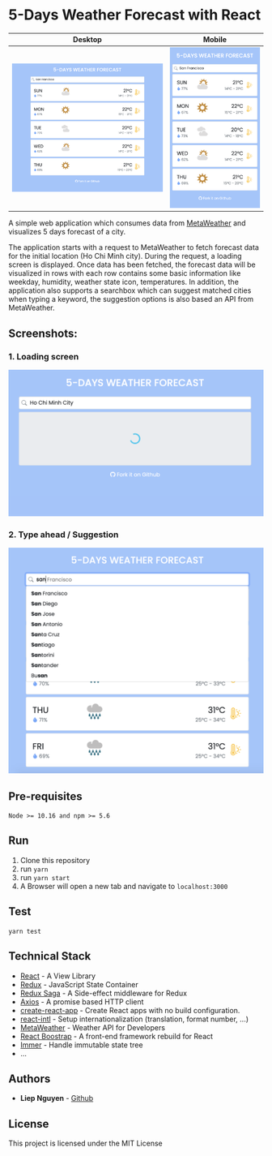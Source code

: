 # 5-Days Weather Forecast with React

Desktop               |  Mobile
:-------------------------:|:-------------------------:
![Demo](./src/assets/demo-lg.png)|![Demo](./src/assets/demo-sm.png)

A simple web application which consumes data from [MetaWeather](https://www.metaweather.com/) and visualizes 5 days forecast of a city.

The application starts with a request to MetaWeather to fetch forecast data for the initial location (Ho Chi Minh city). During the request, a loading screen is displayed. Once data has been fetched, the forecast data will be visualized in rows with each row contains some basic information like weekday, humidity, weather state icon, temperatures. In addition, the application also supports a searchbox which can suggest matched cities when typing a keyword, the suggestion options is also based an API from MetaWeather.

## Screenshots:
### 1. Loading screen
![Demo](./src/assets/demo-loading.png)

### 2. Type ahead / Suggestion
![Demo](./src/assets/demo-suggestion.png)

## Pre-requisites
```
Node >= 10.16 and npm >= 5.6
```

## Run
1. Clone this repository
1. run `yarn`
1. run `yarn start`
1. A Browser will open a new tab and navigate to `localhost:3000`

## Test
```
yarn test
```

## Technical Stack

* [React](https://facebook.github.io/react/) - A View Library
* [Redux](http://redux.js.org/) - JavaScript State Container
* [Redux Saga](https://redux-saga.js.org/) - A Side-effect middleware for Redux
* [Axios](https://github.com/mzabriskie/axios) - A promise based HTTP client
* [create-react-app](https://github.com/facebookincubator/create-react-app) - Create React apps with no build configuration.
* [react-intl](https://formatjs.io/docs/react-intl/) - Setup internationalization (translation, format number, ...)
* [MetaWeather](https://www.metaweather.com/) - Weather API for Developers
* [React Boostrap](https://react-bootstrap.github.io/) - A front-end framework rebuild for React
* [Immer](https://github.com/immerjs/immer) - Handle immutable state tree
* ...

## Authors

* **Liep Nguyen** - [Github](https://github.com/liepvn)

## License

This project is licensed under the MIT License
